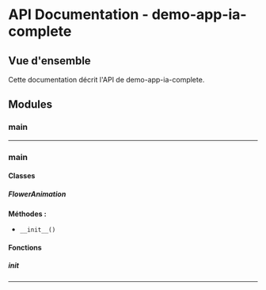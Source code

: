 # API Documentation - demo-app-ia-complete

## Vue d'ensemble

Cette documentation décrit l'API de demo-app-ia-complete.

## Modules

### main

---

### main

#### Classes

##### FlowerAnimation

**Méthodes :**

- `__init__()`

#### Fonctions

##### __init__

---

